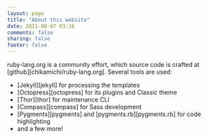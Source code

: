 ```yaml
---
layout: page
title: "About this website"
date: 2011-08-07 03:16
comments: false
sharing: false
footer: false
---
```

ruby-lang.org is a community effort, which source code is crafted at [github][chikamichi/ruby-lang.org]. Several tools are used:

* [Jekyll][jekyll] for processing the templates
* [Octopress][octopress] for its plugins and Classic theme
* [Thor][thor] for maintenance CLI
* [Compass][compass] for Sass development
* [Pygments][pygments] and [pygments.rb][pygments.rb] for code highlighting
* and a few more!
